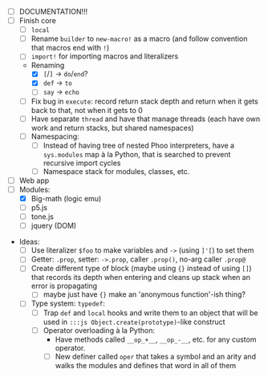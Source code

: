 * [ ] DOCUMENTATION!!!
* [ ] Finish core
    * [ ] `local`
    * [ ] Rename `builder` to `new-macro!` as a macro (and follow convention that macros end with `!`)
    * [ ] `import!` for importing macros and literalizers
    * Renaming
        * [X] `[`/`]` -> `do`/`end`?
        * [X] `def` -> `to`
        * [ ] `say` -> `echo`
    * [ ] Fix bug in `execute`: record return stack depth and return when it gets back to that, not when it gets to 0
    * [ ] Have separate `thread` and have that manage threads (each have own work and return stacks, but shared namespaces)
    * [ ] Namespacing:
        * [ ] Instead of having tree of nested Phoo interpreters, have a `sys.modules` map &agrave; la Python, that is searched to prevent recursive import cycles
        * [ ] Namespace stack for modules, classes, etc.
* [ ] Web app
* [ ] Modules:
    * [X] Big-math (logic emu)
    * [ ] p5.js
    * [ ] tone.js
    * [ ] jquery (DOM)
* Ideas:
    * [ ] Use literalizer `$foo` to make variables and `->` (using `]'[`) to set them
    * [ ] Getter: `.prop`, setter: `->.prop`, caller `.prop()`, no-arg caller `.prop@`
    * [ ] Create different type of block (maybe using `{}` instead of using `[]`) that records its depth when entering and cleans up stack when an error is propagating
        * [ ] maybe just have `{}` make an 'anonymous function'-ish thing?
    * [ ] Type system: `typedef`:
        * [ ] Trap `def` and `local` hooks and write them to an object that will be used in `:::js Object.create(prototype)`-like construct
        * [ ] Operator overloading &agrave; la Python:
            * Have methods called `__op_+__`, `__op_-__`, etc. for any custom operator.
            * [ ] New definer called `oper` that takes a symbol and an arity and walks the modules and defines that word in all of them
